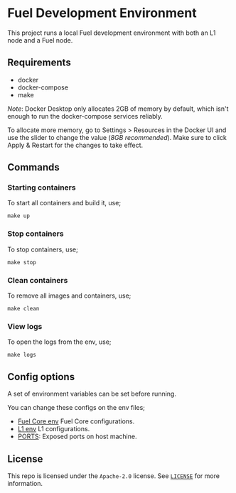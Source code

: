 # Fuel Development Environment

This project runs a local Fuel development environment with both an L1 node and a Fuel node.

## Requirements

- docker
- docker-compose
- make

_Note_: Docker Desktop only allocates 2GB of memory by default, which isn't enough to run the docker-compose services reliably.

To allocate more memory, go to Settings > Resources in the Docker UI and use the slider to change the value (_8GB recommended_). Make sure to click Apply & Restart for the changes to take effect.

## Commands

### Starting containers

To start all containers and build it, use;

```
make up
```

### Stop containers

To stop containers, use;

```
make stop
```

### Clean containers

To remove all images and containers, use;

```
make clean
```

### View logs

To open the logs from the env, use;

```
make logs
```

## Config options

A set of environment variables can be set before running.

You can change these configs on the env files;

- [Fuel Core env](./envs/fuel_core.env) Fuel Core configurations.
- [L1 env](./envs/l1_chain.env) L1 configurations.
- [PORTS](./envs/ports.env): Exposed ports on host machine.

## License

This repo is licensed under the `Apache-2.0` license. See [`LICENSE`](./LICENSE) for more information.
